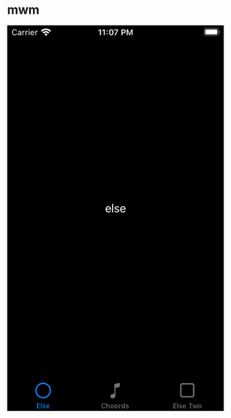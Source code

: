 # mwm

![ListTableViewController filtered](https://github.com/clebodam/mwm/raw/master/images/home.png "")
